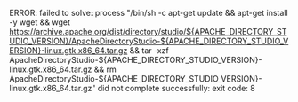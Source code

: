 ERROR: failed to solve: process "/bin/sh -c apt-get update     && apt-get install -y wget     && wget https://archive.apache.org/dist/directory/studio/${APACHE_DIRECTORY_STUDIO_VERSION}/ApacheDirectoryStudio-${APACHE_DIRECTORY_STUDIO_VERSION}-linux.gtk.x86_64.tar.gz     && tar -xzf ApacheDirectoryStudio-${APACHE_DIRECTORY_STUDIO_VERSION}-linux.gtk.x86_64.tar.gz     && rm ApacheDirectoryStudio-${APACHE_DIRECTORY_STUDIO_VERSION}-linux.gtk.x86_64.tar.gz" did not complete successfully: exit code: 8
